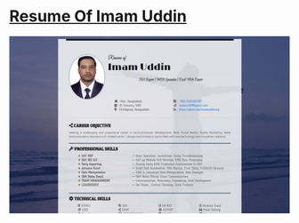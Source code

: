 # <a href="https://imamuddinwp.github.io/resume/" target="_blank">Resume Of Imam Uddin</a>
![imamuddin imamuddinwp](/imamuddinwp.jpg)
